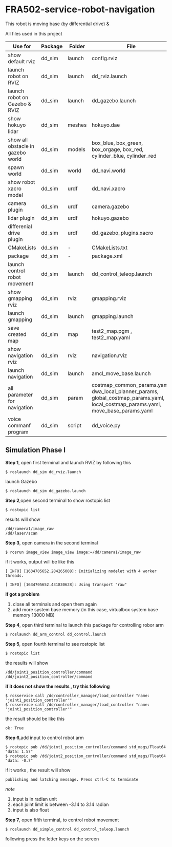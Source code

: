 # FRA502-service-robot-navigation
This robot is moving base (by differential drive) &amp; 

All files used in this project

Use for | Package | Folder | File
------|----|----|-------
show default rviz | dd_sim | launch | config.rviz
launch robot on RVIZ | dd_sim | launch | dd_rviz.launch
launch robot on Gazebo & RVIZ | dd_sim | launch | dd_gazebo.launch
show hokuyo lidar | dd_sim | meshes | hokuyo.dae
show all obstacle in gazebo world | dd_sim | models | box_blue, box_green, box_orgage, box_red, cylinder_blue, cylinder_red
spawn world | dd_sim | world | dd_navi.world
show robot xacro model | dd_sim | urdf | dd_navi.xacro
camera plugin | dd_sim | urdf | camera.gazebo
lidar plugin | dd_sim | urdf | hokuyo.gazebo
differenial drive plugin | dd_sim | urdf | dd_gazebo_plugins.xacro
CMakeLists | dd_sim |  - | CMakeLists.txt
package | dd_sim| - | package.xml
launch control robot movement | dd_sim | launch| dd_control_teleop.launch
show gmapping rviz | dd_sim | rviz | gmapping.rviz
launch gmapping | dd_sim | launch | gmapping.launch
save created map | dd_sim | map | test2_map.pgm , test2_map.yaml
show navigation rviz | dd_sim | rviz | navigation.rviz
launch navigation | dd_sim | launch | amcl_move_base.launch
all parameter for navigation | dd_sim | param | costmap_common_params.yaml, dwa_local_planner_params, global_costmap_params.yaml, local_costmap_params.yaml, move_base_params.yaml
voice commanf program | dd_sim | script | dd_voice.py


## Simulation Phase I
**Step 1**, open first terminal and launch RVIZ by following this 
~~~~~~
$ roslaunch dd_sim dd_rviz.launch
~~~~~~
launch Gazebo 
~~~
$ roslaunch dd_sim dd_gazebo.launch
~~~

**Step 2**,open second terminal to show rostopic list
~~~
$ rostopic list
~~~
results will show 
~~~
/dd/camera1/image_raw
/dd/laser/scan
~~~

**Step 3**, open camera in the second terminal
~~~
$ rosrun image_view image_view image:=/dd/camera1/image_raw
~~~
if it works, output will be like this
~~~
[ INFO] [1634705652.284265008]: Initializing nodelet with 4 worker threads.

[ INFO] [1634705652.431830628]: Using transport "raw"
~~~
**if got a problem**
 1. close all terminals and open them again
 2. add more system base memory (in this case, virtualbox system base memory 13000 MB)

**Step 4**, open third terminal to launch this package for controlling robor arm
~~~
$ roslaunch dd_arm_control dd_control.launch
~~~

**Step 5**, open fourth terminal to see rostopic list 
~~~
$ rostopic list
~~~
the results will show 
~~~
/dd/joint1_position_controller/command
/dd/joint2_position_controller/command
~~~
**if it does not show the results , try this following**
~~~
$ rosservice call /dd/controller_manager/load_controller "name: 'joint1_position_controller'"
$ rosservice call /dd/controller_manager/load_controller "name: 'joint1_position_controller'"
~~~
the result should be like this
~~~
ok: True
~~~

**Step 6**,add input to control robot arm
~~~
$ rostopic pub /dd/joint1_position_controller/command std_msgs/Float64 "data: 1.57"
$ rostopic pub /dd/joint2_position_controller/command std_msgs/Float64 "data: -0.7"
~~~
if it works , the result will show
~~~
publishing and latching message. Press ctrl-C to terminate
~~~
*note*
 1. input is in radian unit
 2. each joint limit is between -3.14 to 3.14 radian
 3. input is also float

**Step 7**, open fifth terminal, to control robot movement 
~~~
$ roslaunch dd_simple_control dd_control_teleop.launch
~~~
following press the letter keys on the screen
